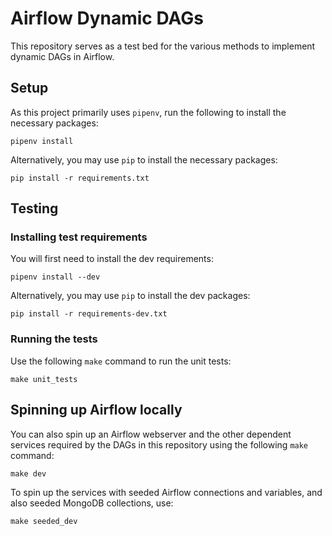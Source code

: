 # Airflow Dynamic DAGs

This repository serves as a test bed for the various methods to implement dynamic DAGs
in Airflow.

## Setup

As this project primarily uses `pipenv`, run the following to install the necessary
packages:

```shell
pipenv install
```

Alternatively, you may use `pip` to install the necessary packages:

```shell
pip install -r requirements.txt
```

## Testing

### Installing test requirements

You will first need to install the dev requirements:

```shell
pipenv install --dev
```

Alternatively, you may use `pip` to install the dev packages:

```shell
pip install -r requirements-dev.txt
```

### Running the tests

Use the following `make` command to run the unit tests:

```shell
make unit_tests
```

## Spinning up Airflow locally

You can also spin up an Airflow webserver and the other dependent services required by
the DAGs in this repository using the following `make` command:

```shell
make dev
```

To spin up the services with seeded Airflow connections and variables, and also seeded
MongoDB collections, use:

```shell
make seeded_dev
```
